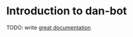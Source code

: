 # Introduction to dan-bot

TODO: write [great documentation](http://jacobian.org/writing/what-to-write/)
